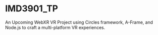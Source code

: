 # IMD3901_TP
An Upcoming WebXR VR Project using Circles framework, A-Frame, and Node.js to craft a multi-platform VR experiences. 
